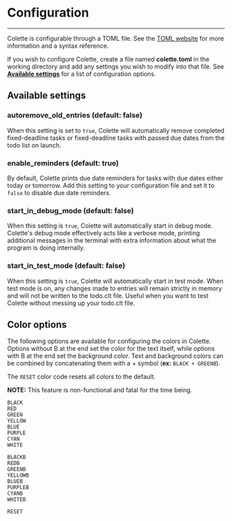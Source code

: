 # Configuration

---

Colette is configurable through a TOML file. See the [TOML website](https://toml.io/en/) for more information and a syntax reference.

If you wish to configure Colette, create a file named **colette.toml** in the working directory and add any settings you wish to modify into that file. See **[Available settings](#available-settings)** for a list of configuration options.

## Available settings

### autoremove_old_entries (default: false)

When this setting is set to `true`, Colette will automatically remove completed fixed-deadline tasks or fixed-deadline tasks with passed due dates from the todo list on launch.

### enable_reminders (default: true)

By default, Colette prints due date reminders for tasks with due dates either today or tomorrow. Add this setting to your configuration file and set it to `false` to disable due date reminders.

### start_in_debug_mode (default: false)

When this setting is `true`, Colette will automatically start in debug mode. Colette's debug mode effectively acts like a verbose mode, printing additional messages in the terminal with extra information about what the program is doing internally.

### start_in_test_mode (default: false)

When this setting is `true`, Colette will automatically start in test mode. When test mode is on, any changes made to entries will remain strictly in memory and will not be written to the todo.clt file. Useful when you want to test Colette without messing up your todo.clt file.

## Color options

The following options are available for configuring the colors in Colette. Options without B at the end set the color for the text itself, while options with B at the end set the background color. Text and background colors can be combined by concatenating them with a + symbol (**ex:** `BLACK + GREENB`).

The `RESET` color code resets all colors to the default.

**NOTE:** This feature is non-functional and fatal for the time being.

```
BLACK
RED
GREEN
YELLOW
BLUE
PURPLE
CYAN
WHITE

BLACKB
REDB
GREENB
YELLOWB
BLUEB
PURPLEB
CYANB
WHITEB

RESET
```